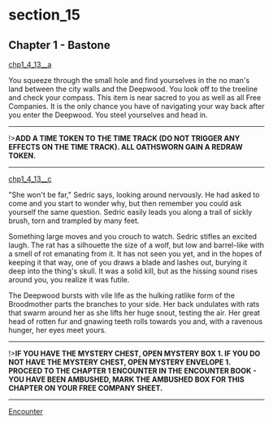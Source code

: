 
# section_15

## Chapter 1 - Bastone

[chp1_4_13__a](../../decomp/app/src/main/res/raw/chp1_4_13__a.mp3 ':include :type=audio')

You squeeze through the small hole and find yourselves in the no man's land between the city walls and the Deepwood. You look off to the treeline and check your compass. This item is near sacred to you as well as all Free Companies. It is the only chance you have of navigating your way back after you enter the Deepwood. You steel yourselves and head in.

---

!>**ADD A TIME TOKEN TO THE TIME TRACK (DO NOT TRIGGER ANY EFFECTS ON THE TIME TRACK).  ALL OATHSWORN GAIN A REDRAW TOKEN.** 

---

[chp1_4_13__c](../../decomp/app/src/main/res/raw/chp1_4_13__c.mp3 ':include :type=audio')

"She won't be far," Sedric says, looking around nervously. He had asked to come and you start to wonder why, but then remember you could ask yourself the same question. Sedric easily leads you along a trail of sickly brush, torn and trampled by many feet.

Something large moves and you crouch to watch. Sedric stifles an excited laugh. The rat has a silhouette the size of a wolf, but low and barrel-like with a smell of rot emanating from it. It has not seen you yet, and in the hopes of keeping it that way, one of you draws a blade and lashes out, burying it deep into the thing's skull. It was a solid kill, but as the hissing sound rises around you, you realize it was futile.

The Deepwood bursts with vile life as the hulking ratlike form of the Broodmother parts the branches to your side. Her back undulates with rats that swarm around her as she lifts her huge snout, testing the air. Her great head of rotten fur and gnawing teeth rolls towards you and, with a ravenous hunger, her eyes meet yours.

---

!>**IF YOU HAVE THE MYSTERY CHEST, OPEN MYSTERY BOX 1.  IF YOU DO NOT HAVE THE MYSTERY CHEST, OPEN MYSTERY ENVELOPE 1.  PROCEED TO THE CHAPTER 1 ENCOUNTER IN THE ENCOUNTER BOOK - YOU HAVE BEEN AMBUSHED, MARK THE AMBUSHED BOX FOR THIS CHAPTER ON YOUR FREE COMPANY SHEET.** 

---

[Encounter](output/chapter1/section_80.md)


